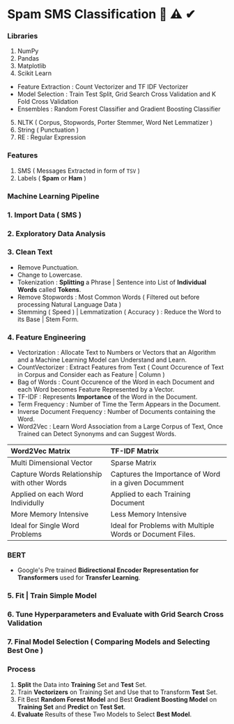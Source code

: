 # Spam SMS Classification 🔔 ⚠ ✔

### Libraries
1. NumPy
2. Pandas
3. Matplotlib
4. Scikit Learn 
 * Feature Extraction : Count Vectorizer and TF IDF Vectorizer
 * Model Selection : Train Test Split, Grid Search Cross Validation and K Fold Cross Validation
 * Ensembles : Random Forest Classifier and Gradient Boosting Classifier
5. NLTK ( Corpus, Stopwords, Porter Stemmer, Word Net Lemmatizer )
6. String ( Punctuation )
7. RE : Regular Expression

### Features
1. SMS ( Messages Extracted in form of `TSV` )
2. Labels ( **Spam** or **Ham** )

### Machine Learning Pipeline

### 1. **Import** Data ( SMS )

### 2. **Exploratory Data Analysis**

### 3. **Clean** Text 

- Remove Punctuation.
- Change to Lowercase.
- Tokenization : **Splitting** a Phrase | Sentence into List of **Individual Words** called **Tokens**.
- Remove Stopwords : Most Common Words ( Filtered out before processing Natural Language Data )
- Stemming ( Speed ) | Lemmatization ( Accuracy ) : Reduce the Word to its Base | Stem Form.

### 4. **Feature Engineering**

- Vectorization : Allocate Text to Numbers or Vectors that an Algorithm and a Machine Learning Model can Understand and Learn.
- CountVectorizer : Extract Features from Text ( Count Occurence of Text in Corpus and Consider each as Feature | Column )
- Bag of Words : Count Occurence of the Word in each Document and each Word becomes Feature Represented by a Vector. 
- TF-IDF : Represents **Importance** of the Word in the Document. 
- Term Frequency : Number of Time the Term Appears in the Document. 
- Inverse Document Frequency : Number of Documents containing the Word.
- Word2Vec : Learn Word Association from a Large Corpus of Text, Once Trained can Detect Synonyms and can Suggest Words.

Word2Vec Matrix | TF-IDF Matrix
:--- | :--- 
Multi Dimensional Vector | Sparse Matrix
Capture Words Relationship with other Words | Captures the Importance of Word in a given Documment
Applied on each Word Individully | Applied to each Training Document
More Memory Intensive | Less Memory Intensive
Ideal for Single Word Problems | Ideal for Problems with Multiple Words or Document Files.

### BERT 
- Google's Pre trained **Bidirectional Encoder Representation for Transformers** used for **Transfer Learning**.

### 5. **Fit** | **Train** Simple Model

### 6. **Tune Hyperparameters** and **Evaluate** with **Grid Search Cross Validation**

### 7. Final **Model Selection** ( Comparing Models and Selecting Best One )

### Process
1. **Split** the Data into **Training** Set and **Test** Set.
2. Train **Vectorizers** on Training Set and Use that to Transform **Test** Set.
3. Fit Best **Random Forest Model** and Best **Gradient Boosting Model** on **Training Set** and **Predict** on **Test Set**.
4. **Evaluate** Results of these Two Models to Select **Best Model**.

